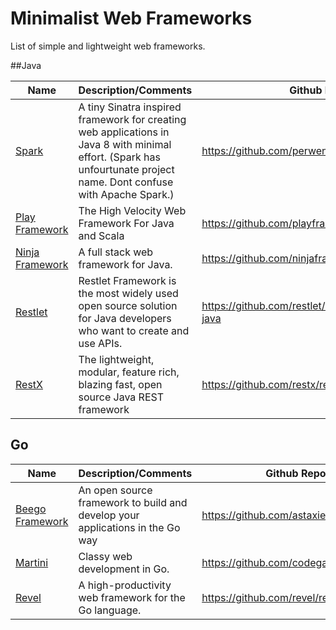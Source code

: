 Minimalist Web Frameworks
=========================

List of simple and lightweight web frameworks.

##Java

Name | Description/Comments | Github Repo | License
--- | --- | --- | ---
[Spark](http://www.sparkjava.com/) | A tiny Sinatra inspired framework for creating web applications in Java 8 with minimal effort. (Spark has unfourtunate project name. Dont confuse with Apache Spark.) | https://github.com/perwendel/spark | Apache 2.0
[Play Framework](http://www.playframework.com/) | The High Velocity Web Framework For Java and Scala | https://github.com/playframework/playframework | Apache 2.0
[Ninja Framework](http://www.ninjaframework.org/) | A full stack web framework for Java. | https://github.com/ninjaframework/ninja | Apache 2.0
[Restlet](http://restlet.org) |  Restlet Framework is the most widely used open source solution for Java developers who want to create and use APIs.| https://github.com/restlet/restlet-framework-java |Apache 2.0
[RestX](http://restx.io/) | The lightweight, modular, feature rich, blazing fast, open source Java REST framework |  https://github.com/restx/restx |Apache 2.0


## Go
Name | Description/Comments | Github Repo | License
--- | --- | --- | ---
[Beego Framework](http://beego.me/) |An open source framework to build and develop your applications in the Go way | https://github.com/astaxie/beego  |Apache 2.0
[Martini](http://martini.codegangsta.io) | Classy web development in Go.| https://github.com/codegangsta/martini | MIT
[Revel](http://revel.github.io/) | A high-productivity web framework for the Go language. | https://github.com/revel/revel | MIT
